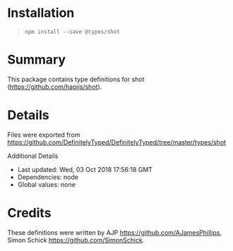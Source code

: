 # Installation
> `npm install --save @types/shot`

# Summary
This package contains type definitions for shot (https://github.com/hapijs/shot).

# Details
Files were exported from https://github.com/DefinitelyTyped/DefinitelyTyped/tree/master/types/shot

Additional Details
 * Last updated: Wed, 03 Oct 2018 17:56:18 GMT
 * Dependencies: node
 * Global values: none

# Credits
These definitions were written by AJP <https://github.com/AJamesPhillips>, Simon Schick <https://github.com/SimonSchick>.
